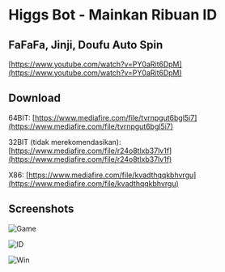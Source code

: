 # Higgs Bot - Mainkan Ribuan ID

## FaFaFa, Jinji, Doufu Auto Spin

[https://www.youtube.com/watch?v=PY0aRit6DpM](https://www.youtube.com/watch?v=PY0aRit6DpM)

## Download
64BIT: [https://www.mediafire.com/file/tvrnpgut6bgl5i7](https://www.mediafire.com/file/tvrnpgut6bgl5i7)

32BIT (tidak merekomendasikan): [https://www.mediafire.com/file/r24o8tlxb37lv1f](https://www.mediafire.com/file/r24o8tlxb37lv1f)

X86: [https://www.mediafire.com/file/kvadthqqkbhvrgu](https://www.mediafire.com/file/kvadthqqkbhvrgu)

## Screenshots
![Game](https://i.ibb.co/5hM9PGj/Higgs-Bot-Game.jpg)

![ID](https://i.ibb.co/ZmWfRb7/Higgs-Bot-ID.jpg)

![Win](https://i.ibb.co/jrN09pr/Higgs-Bot-WIN.jpg)
